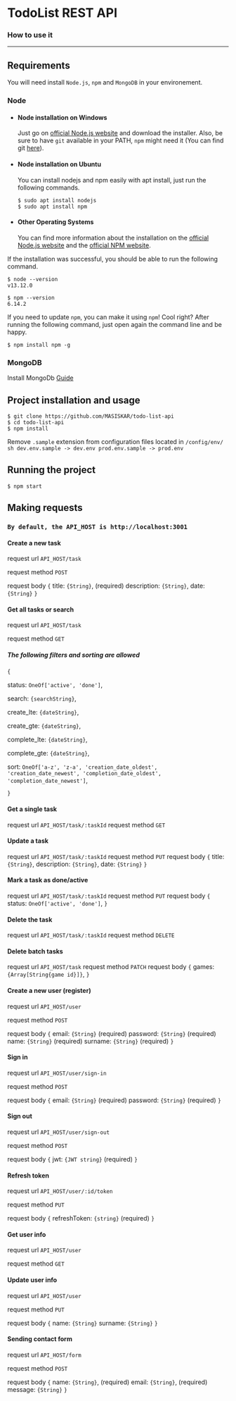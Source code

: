 # TodoList REST API

### How to use it

---
## Requirements

You will need install `Node.js`, `npm` and `MongoDB`  in your environement.

### Node
- #### Node installation on Windows

  Just go on [official Node.js website](https://nodejs.org/) and download the installer.
Also, be sure to have `git` available in your PATH, `npm` might need it (You can find git [here](https://git-scm.com/)).

- #### Node installation on Ubuntu

  You can install nodejs and npm easily with apt install, just run the following commands.

      $ sudo apt install nodejs
      $ sudo apt install npm

- #### Other Operating Systems
  You can find more information about the installation on the [official Node.js website](https://nodejs.org/) and the [official NPM website](https://npmjs.org/).

If the installation was successful, you should be able to run the following command.

    $ node --version
    v13.12.0

    $ npm --version
    6.14.2

If you need to update `npm`, you can make it using `npm`! Cool right? After running the following command, just open again the command line and be happy.

    $ npm install npm -g

### MongoDB
 Install MongoDb [Guide](https://docs.mongodb.com/manual/administration/install-community/)

## Project installation and usage

    $ git clone https://github.com/MASISKAR/todo-list-api
    $ cd todo-list-api
    $ npm install

Remove `.sample` extension from configuration files located in `/config/env/`
    ```sh
    dev.env.sample -> dev.env
    prod.env.sample -> prod.env
    ```

## Running the project

    $ npm start

## Making requests
### ``By default, the API_HOST is http://localhost:3001``

#### Create a new task
request url `API_HOST/task`

request method `POST`

request body
`{`
title: `{String}`, (required)
description: `{String}`,
date: `{String}`
`}`


#### Get all tasks or search
request url `API_HOST/task`

request method `GET`

##### The following filters and sorting are allowed
`{`

   status: `OneOf['active', 'done']`,

   search: `{searchString}`,

   create_lte: `{dateString}`,

   create_gte: `{dateString}`,

   complete_lte: `{dateString}`,

   complete_gte: `{dateString}`,

   sort: `OneOf['a-z', 'z-a', 'creation_date_oldest', 'creation_date_newest', 'completion_date_oldest', 'completion_date_newest']`,

`}`


#### Get a single task
request url `API_HOST/task/:taskId`
request method `GET`

#### Update a task
request url `API_HOST/task/:taskId`
request method `PUT`
request body
`{`
title: `{String}`,
description: `{String}`,
date: `{String}`
`}`

#### Mark a task as done/active
request url `API_HOST/task/:taskId`
request method `PUT`
request body
`{`
status: `OneOf['active', 'done']`,
`}`

#### Delete the task
request url `API_HOST/task/:taskId`
request method `DELETE`

#### Delete batch tasks
request url `API_HOST/task`
request method `PATCH`
request body
`{`
games: `{Array[String{game id}]}`,
`}`

#### Create a new user (register)
request url `API_HOST/user`

request method `POST`

request body
`{`
email: `{String}` (required)
password: `{String}` (required)
name: `{String}` (required)
surname: `{String}` (required)
`}`

#### Sign in
request url `API_HOST/user/sign-in`

request method `POST`

request body
`{`
email: `{String}` (required)
password: `{String}` (required)
`}`

#### Sign out
request url `API_HOST/user/sign-out`

request method `POST`

request body
`{`
jwt: `{JWT string}` (required)
`}`

#### Refresh token
request url `API_HOST/user/:id/token`

request method `PUT`

request body
`{`
refreshToken: `{string}` (required)
`}`

#### Get user info
request url `API_HOST/user`

request method `GET`

#### Update user info
request url `API_HOST/user`

request method `PUT`

request body
`{`
name: `{String}`
surname: `{String}`
`}`


#### Sending contact form
request url `API_HOST/form`

request method `POST`

request body
`{`
name: `{String}`, (required)
email: `{String}`, (required)
message: `{String}`
`}`
